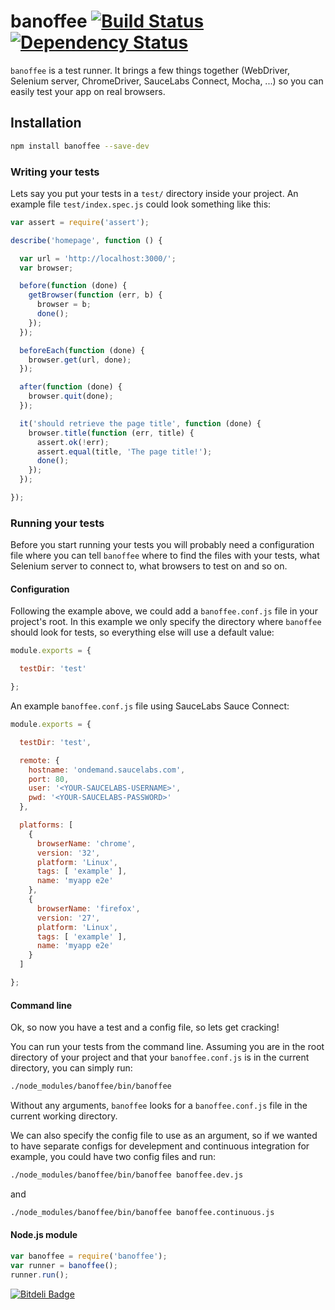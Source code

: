 # banoffee [![Build Status](https://secure.travis-ci.org/lupomontero/banoffee.png)](http://travis-ci.org/lupomontero/banoffee) [![Dependency Status](https://david-dm.org/lupomontero/banoffee.svg?theme=shields.io)](https://david-dm.org/lupomontero/banoffee)

`banoffee` is a test runner. It brings a few things together (WebDriver,
Selenium server, ChromeDriver, SauceLabs Connect, Mocha, ...) so you can easily
test your app on real browsers.

## Installation

```sh
npm install banoffee --save-dev
```

### Writing your tests

Lets say you put your tests in a `test/` directory inside your project. An
example file `test/index.spec.js` could look something like this:

```javascript
var assert = require('assert');

describe('homepage', function () {

  var url = 'http://localhost:3000/';
  var browser;

  before(function (done) {
    getBrowser(function (err, b) {
      browser = b;
      done();
    });
  });

  beforeEach(function (done) {
    browser.get(url, done);
  });

  after(function (done) {
    browser.quit(done);
  });

  it('should retrieve the page title', function (done) {
    browser.title(function (err, title) {
      assert.ok(!err);
      assert.equal(title, 'The page title!');
      done();
    });
  });

});
```

### Running your tests

Before you start running your tests you will probably need a configuration file
where you can tell `banoffee` where to find the files with your tests, what
Selenium server to connect to, what browsers to test on and so on.

#### Configuration

Following the example above, we could add a `banoffee.conf.js` file in your
project's root. In this example we only specify the directory where `banoffee`
should look for tests, so everything else will use a default value:

```javascript
module.exports = {

  testDir: 'test'

};
```

An example `banoffee.conf.js` file using SauceLabs Sauce Connect:

```javascript
module.exports = {

  testDir: 'test',

  remote: {
    hostname: 'ondemand.saucelabs.com',
    port: 80,
    user: '<YOUR-SAUCELABS-USERNAME>',
    pwd: '<YOUR-SAUCELABS-PASSWORD>'
  },

  platforms: [
    {
      browserName: 'chrome',
      version: '32',
      platform: 'Linux',
      tags: [ 'example' ],
      name: 'myapp e2e'
    },
    {
      browserName: 'firefox',
      version: '27',
      platform: 'Linux',
      tags: [ 'example' ],
      name: 'myapp e2e'
    }
  ]

};
```

#### Command line

Ok, so now you have a test and a config file, so lets get cracking!

You can run your tests from the command line. Assuming you are in the root
directory of your project and that your `banoffee.conf.js` is in the current
directory, you can simply run:

```sh
./node_modules/banoffee/bin/banoffee
```

Without any arguments, `banoffee` looks for a `banoffee.conf.js` file in the
current working directory.

We can also specify the config file to use as an argument, so if we wanted to
have separate configs for develepment and continuous integration for example,
you could have two config files and run:

```sh
./node_modules/banoffee/bin/banoffee banoffee.dev.js
```

and

```sh
./node_modules/banoffee/bin/banoffee banoffee.continuous.js
```

#### Node.js module

```javascript
var banoffee = require('banoffee');
var runner = banoffee();
runner.run();
```



[![Bitdeli Badge](https://d2weczhvl823v0.cloudfront.net/lupomontero/banoffee/trend.png)](https://bitdeli.com/free "Bitdeli Badge")

